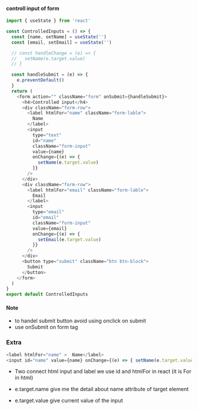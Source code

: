 #### controll input of form

```js
import { useState } from 'react'

const ControlledInputs = () => {
  const [name, setName] = useState('')
  const [email, setEmail] = useState('')

  // const handleChange = (e) => {
  //   setName(e.target.value)
  // }

  const handleSubmit = (e) => {
    e.preventDefault()
  }
  return (
    <form action="" className="form" onSubmit={handleSubmit}>
      <h4>Controlled input</h4>
      <div className="form-row">
        <label htmlFor="name" className="form-lable">
          Name
        </label>
        <input
          type="text"
          id="name"
          className="form-input"
          value={name}
          onChange={(e) => {
            setName(e.target.value)
          }}
        />
      </div>
      <div className="form-row">
        <label htmlFor="email" className="form-lable">
          Email
        </label>
        <input
          type="email"
          id="email"
          className="form-input"
          value={email}
          onChange={(e) => {
            setEmail(e.target.value)
          }}
        />
      </div>
      <button type="submit" className="btn btn-block">
        Submit
      </button>
    </form>
  )
}
export default ControlledInputs
```

#### Note

- to handel submit button avoid using onclick on submit
- use onSubmit on form tag

### Extra

```js
<label htmlFor="name" >  Name</label>
<input id="name" value={name} onChange={(e) => { setName(e.target.value)}} />
```

- Two connect html input and label we use id and htmlFor in react (it is For in html)

- e.target.name give me the detail about name attribute of target element
- e.target.value give current value of the input
